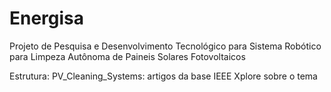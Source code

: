 # Energisa
Projeto de Pesquisa e Desenvolvimento Tecnológico para 
Sistema Robótico para Limpeza Autônoma de Paineis
Solares Fotovoltaicos


Estrutura:
PV_Cleaning_Systems: artigos da base IEEE Xplore sobre o tema
